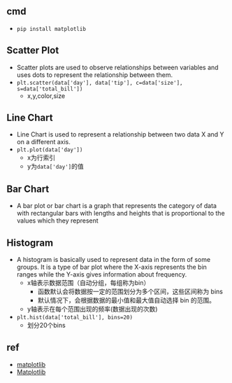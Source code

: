 
## cmd
+ `pip install matplotlib`


## Scatter Plot
+ Scatter plots are used to observe relationships between variables and uses dots to represent the relationship between them. 
+ `plt.scatter(data['day'], data['tip'], c=data['size'],  s=data['total_bill'])`
    + x,y,color,size

## Line Chart
+ Line Chart is used to represent a relationship between two data X and Y on a different axis.
+ `plt.plot(data['day'])`
    + x为行索引
    + y为`data['day']`的值

## Bar Chart
+ A bar plot or bar chart is a graph that represents the category of data with rectangular bars with lengths and heights that is proportional to the values which they represent


## Histogram
+ A histogram is basically used to represent data in the form of some groups. It is a type of bar plot where the X-axis represents the bin ranges while the Y-axis gives information about frequency. 
    + x轴表示数据范围（自动分组，每组称为bin）
        + 函数默认会将数据按一定的范围划分为多个区间，这些区间称为 bins
        + 默认情况下，会根据数据的最小值和最大值自动选择 bin 的范围。
    + y轴表示在每个范围出现的频率(数据出现的次数)
+ `plt.hist(data['total_bill'], bins=20)`
    + 划分20个bins

## ref
+ [matplotlib](https://datawhalechina.github.io/fantastic-matplotlib/%E7%AC%AC%E4%B8%80%E5%9B%9E%EF%BC%9AMatplotlib%E5%88%9D%E7%9B%B8%E8%AF%86/index.html)
+ [Matplotlib](https://wklchris.github.io/blog/Matplotlib/index.html)

